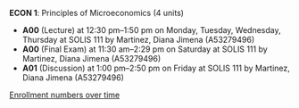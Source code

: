 **ECON 1**: Principles of Microeconomics (4 units)

- **A00** (Lecture) at 12:30 pm–1:50 pm on Monday, Tuesday, Wednesday, Thursday at SOLIS 111 by Martinez, Diana Jimena (A53279496)
- **A00** (Final Exam) at 11:30 am–2:29 pm on Saturday at SOLIS 111 by Martinez, Diana Jimena (A53279496)
- **A01** (Discussion) at 1:00 pm–2:50 pm on Friday at SOLIS 111 by Martinez, Diana Jimena (A53279496)

[Enrollment numbers over time](./ECON1.tsv)
